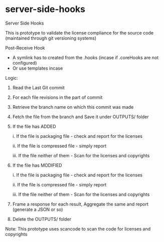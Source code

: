 # server-side-hooks
Server Side Hooks

This is prototype to validate the license compliance for the source code (maintained through git versioning systems)

Post-Receive Hook
   - A symlink has to created from the .hooks (incase if .coreHooks are not configured)
   - Or use templates incase
 
 
 Logic:
   1. Read the Last Git commit
   2. For each file revisions in the part of commit
   3. Retrieve the branch name on which this commit was made
   4. Fetch the file from the branch and Save it under OUTPUTS/ folder
   5. If the file has ADDED
   
         i. If the file is packaging file - check and report for the licenses
         
         ii. If the file is compressed file - simply report
         
         iii. If the file neither of them - Scan for the licenses and copyrights
   6. If the file has MODIFIED
   
         i. If the file is packaging file - check and report for the licenses
         
         ii. If the file is compressed file - simply report
         
         iii. If the file neither of them - Scan for the licenses and copyrights
         
   7. Frame a response for each result, Aggregate the same and report (generate a JSON or so)
   8. Delete the OUTPUTS/ folder


Note: This prototype uses scancode to scan the code for licenses and copyrights
